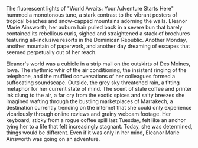 The fluorescent lights of "World Awaits: Your Adventure Starts Here" hummed a monotonous tune, a stark contrast to the vibrant posters of tropical beaches and snow-capped mountains adorning the walls. Eleanor Marie Ainsworth, her auburn hair pulled back in a severe bun that barely contained its rebellious curls, sighed and straightened a stack of brochures featuring all-inclusive resorts in the Dominican Republic. Another Monday, another mountain of paperwork, and another day dreaming of escapes that seemed perpetually out of her reach.

Eleanor's world was a cubicle in a strip mall on the outskirts of Des Moines, Iowa. The rhythmic whir of the air conditioning, the insistent ringing of the telephone, and the muffled conversations of her colleagues formed a suffocating soundscape. Outside, the grey sky threatened rain, a fitting metaphor for her current state of mind. The scent of stale coffee and printer ink clung to the air, a far cry from the exotic spices and salty breezes she imagined wafting through the bustling marketplaces of Marrakech, a destination currently trending on the internet that she could only experience vicariously through online reviews and grainy webcam footage. Her keyboard, sticky from a rogue coffee spill last Tuesday, felt like an anchor tying her to a life that felt increasingly stagnant. Today, she was determined, things would be different. Even if it was only in her mind, Eleanor Marie Ainsworth was going on an adventure.
